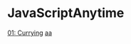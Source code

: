 # JavaScriptAnytime
[01: Currying]([https://github.com/prakashpsde/JavaScriptAnytime/blob/main/Currying.txt])
 [aa](https://github.com/prakashpsde/JavaScriptAnytime/blob/main/Currying.txt)

